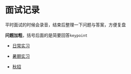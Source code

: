 # 面试记录
平时面试的时候会录音，结束后整理一下问题与答案，方便复盘

**问题加粗**，括号后面的是简要回答`keypoint` 

- [日常实习](./normal-intern-interview.md)

- [暑期实习](./summer-intern-interview.md)

- [秋招](./fall-recruit-interview.md)
